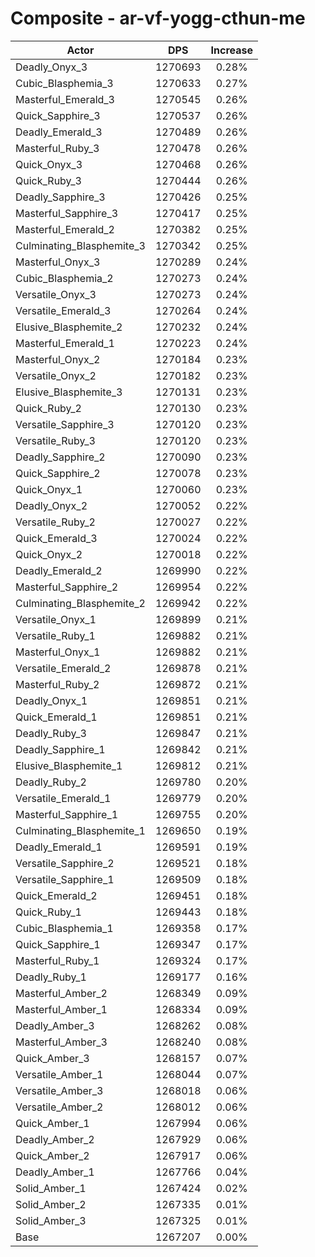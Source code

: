 # Composite - ar-vf-yogg-cthun-me
| Actor | DPS | Increase |
|---|:---:|:---:|
|Deadly_Onyx_3|1270693|0.28%|
|Cubic_Blasphemia_3|1270633|0.27%|
|Masterful_Emerald_3|1270545|0.26%|
|Quick_Sapphire_3|1270537|0.26%|
|Deadly_Emerald_3|1270489|0.26%|
|Masterful_Ruby_3|1270478|0.26%|
|Quick_Onyx_3|1270468|0.26%|
|Quick_Ruby_3|1270444|0.26%|
|Deadly_Sapphire_3|1270426|0.25%|
|Masterful_Sapphire_3|1270417|0.25%|
|Masterful_Emerald_2|1270382|0.25%|
|Culminating_Blasphemite_3|1270342|0.25%|
|Masterful_Onyx_3|1270289|0.24%|
|Cubic_Blasphemia_2|1270273|0.24%|
|Versatile_Onyx_3|1270273|0.24%|
|Versatile_Emerald_3|1270264|0.24%|
|Elusive_Blasphemite_2|1270232|0.24%|
|Masterful_Emerald_1|1270223|0.24%|
|Masterful_Onyx_2|1270184|0.23%|
|Versatile_Onyx_2|1270182|0.23%|
|Elusive_Blasphemite_3|1270131|0.23%|
|Quick_Ruby_2|1270130|0.23%|
|Versatile_Sapphire_3|1270120|0.23%|
|Versatile_Ruby_3|1270120|0.23%|
|Deadly_Sapphire_2|1270090|0.23%|
|Quick_Sapphire_2|1270078|0.23%|
|Quick_Onyx_1|1270060|0.23%|
|Deadly_Onyx_2|1270052|0.22%|
|Versatile_Ruby_2|1270027|0.22%|
|Quick_Emerald_3|1270024|0.22%|
|Quick_Onyx_2|1270018|0.22%|
|Deadly_Emerald_2|1269990|0.22%|
|Masterful_Sapphire_2|1269954|0.22%|
|Culminating_Blasphemite_2|1269942|0.22%|
|Versatile_Onyx_1|1269899|0.21%|
|Versatile_Ruby_1|1269882|0.21%|
|Masterful_Onyx_1|1269882|0.21%|
|Versatile_Emerald_2|1269878|0.21%|
|Masterful_Ruby_2|1269872|0.21%|
|Deadly_Onyx_1|1269851|0.21%|
|Quick_Emerald_1|1269851|0.21%|
|Deadly_Ruby_3|1269847|0.21%|
|Deadly_Sapphire_1|1269842|0.21%|
|Elusive_Blasphemite_1|1269812|0.21%|
|Deadly_Ruby_2|1269780|0.20%|
|Versatile_Emerald_1|1269779|0.20%|
|Masterful_Sapphire_1|1269755|0.20%|
|Culminating_Blasphemite_1|1269650|0.19%|
|Deadly_Emerald_1|1269591|0.19%|
|Versatile_Sapphire_2|1269521|0.18%|
|Versatile_Sapphire_1|1269509|0.18%|
|Quick_Emerald_2|1269451|0.18%|
|Quick_Ruby_1|1269443|0.18%|
|Cubic_Blasphemia_1|1269358|0.17%|
|Quick_Sapphire_1|1269347|0.17%|
|Masterful_Ruby_1|1269324|0.17%|
|Deadly_Ruby_1|1269177|0.16%|
|Masterful_Amber_2|1268349|0.09%|
|Masterful_Amber_1|1268334|0.09%|
|Deadly_Amber_3|1268262|0.08%|
|Masterful_Amber_3|1268240|0.08%|
|Quick_Amber_3|1268157|0.07%|
|Versatile_Amber_1|1268044|0.07%|
|Versatile_Amber_3|1268018|0.06%|
|Versatile_Amber_2|1268012|0.06%|
|Quick_Amber_1|1267994|0.06%|
|Deadly_Amber_2|1267929|0.06%|
|Quick_Amber_2|1267917|0.06%|
|Deadly_Amber_1|1267766|0.04%|
|Solid_Amber_1|1267424|0.02%|
|Solid_Amber_2|1267335|0.01%|
|Solid_Amber_3|1267325|0.01%|
|Base|1267207|0.00%|
